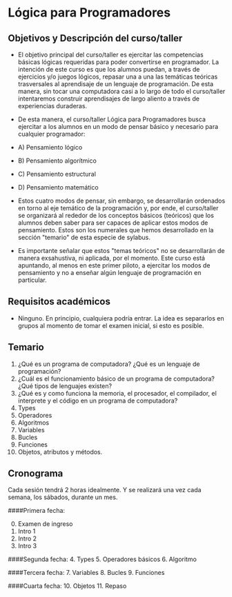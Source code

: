 Lógica para Programadores
=========================

Objetivos y Descripción del curso/taller
---

- El objetivo principal del curso/taller es ejercitar las competencias básicas lógicas requeridas para poder convertirse en programador. La intención de este curso es que los alumnos puedan, a través de ejercicios y/o juegos lógicos, repasar una a una las temáticas teóricas trasversales al aprendisaje de un lenguaje de programación. De esta manera, sin tocar una computadora casi a lo largo de todo el curso/taller intentaremos construir aprendisajes de largo aliento a través de experiencias duraderas.  

- De esta manera, el curso/taller Lógica para Programadores busca ejercitar a los alumnos en un modo de pensar básico y necesario para cualquier programador: 

- A) Pensamiento lógico
- B) Pensamiento algorítmico
- C) Pensamiento estructural
- D) Pensamiento matemático

- Estos cuatro modos de pensar, sin embargo, se desarrollarán ordenados en torno al eje temático de la programación y, por ende, el curso/taller se organizará al rededor de los conceptos básicos (teóricos) que los alumnos deben saber para ser capaces de aplicar estos modos de pensamiento. Estos son los numerales que hemos desarrollado en la sección "temario" de esta especie de sylabus. 

- Es importante señalar que estos "temas teóricos" no se desarrollarán de manera exsahustiva, ni aplicada, por el momento. Este curso está apuntando, al menos en este primer piloto, a ejercitar los modos de pensamiento y no a enseñar algún lenguaje de programación en particular.  

Requisitos académicos
---

- Ninguno. En principio, cualquiera podría entrar. La idea es separarlos en grupos al momento de tomar el examen inicial, si esto es posible. 


Temario
---

1. ¿Qué es un programa de computadora? ¿Qué es un lenguaje de programación?
2. ¿Cuál es el funcionamiento básico de un programa de computadora?¿Qué tipos de lenguajes existen?
3. ¿Qué es y como funciona la memoria, el procesador, el compilador, el interprete y el código en un programa de computadora?
4. Types
5. Operadores
6. Algoritmos
7. Variables
8. Bucles
9. Funciones
10. Objetos, atributos y métodos.



Cronograma
---

Cada sesión tendrá 2 horas idealmente. Y se realizará una vez cada semana, los sábados, durante un mes. 

####Primera fecha:

0. Examen de ingreso
1. Intro 1
2. Intro 2
3. Intro 3

####Segunda fecha:
4. Types
5. Operadores básicos
6. Algoritmo

####Tercera fecha:
7. Variables
8. Bucles
9. Funciones

####Cuarta fecha:
10. Objetos
11. Repaso





